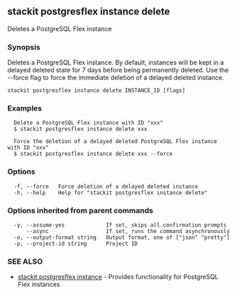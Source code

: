 ## stackit postgresflex instance delete

Deletes a PostgreSQL Flex instance

### Synopsis

Deletes a PostgreSQL Flex instance.
By default, instances will be kept in a delayed deleted state for 7 days before being permanently deleted.
Use the --force flag to force the immediate deletion of a delayed deleted instance.

```
stackit postgresflex instance delete INSTANCE_ID [flags]
```

### Examples

```
  Delete a PostgreSQL Flex instance with ID "xxx"
  $ stackit postgresflex instance delete xxx

  Force the deletion of a delayed deleted PostgreSQL Flex instance with ID "xxx"
  $ stackit postgresflex instance delete xxx --force
```

### Options

```
  -f, --force   Force deletion of a delayed deleted instance
  -h, --help    Help for "stackit postgresflex instance delete"
```

### Options inherited from parent commands

```
  -y, --assume-yes             If set, skips all confirmation prompts
      --async                  If set, runs the command asynchronously
  -o, --output-format string   Output format, one of ["json" "pretty"]
  -p, --project-id string      Project ID
```

### SEE ALSO

* [stackit postgresflex instance](./stackit_postgresflex_instance.md)	 - Provides functionality for PostgreSQL Flex instances

